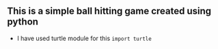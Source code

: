 ## This is a simple ball hitting game created using python 

* I have used turtle module for this
`import turtle`
